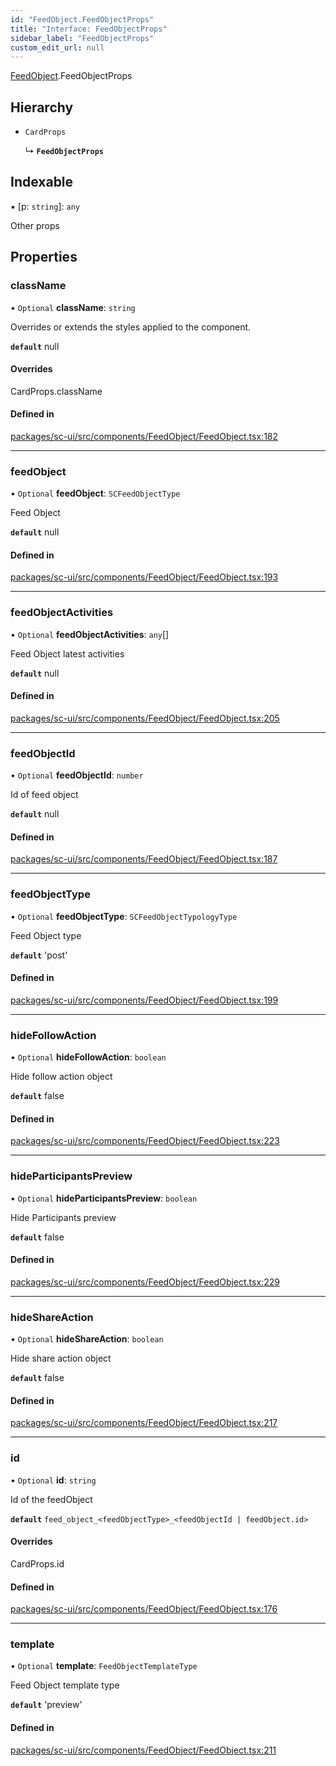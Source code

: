 ```yaml
---
id: "FeedObject.FeedObjectProps"
title: "Interface: FeedObjectProps"
sidebar_label: "FeedObjectProps"
custom_edit_url: null
---
```


[FeedObject](../modules/FeedObject.md).FeedObjectProps

## Hierarchy

- `CardProps`

  ↳ **`FeedObjectProps`**

## Indexable

▪ [p: `string`]: `any`

Other props

## Properties

### className

• `Optional` **className**: `string`

Overrides or extends the styles applied to the component.

**`default`** null

#### Overrides

CardProps.className

#### Defined in

[packages/sc-ui/src/components/FeedObject/FeedObject.tsx:182](https://github.com/selfcommunity/community-ui/blob/67100aa/packages/sc-ui/src/components/FeedObject/FeedObject.tsx#L182)

___

### feedObject

• `Optional` **feedObject**: `SCFeedObjectType`

Feed Object

**`default`** null

#### Defined in

[packages/sc-ui/src/components/FeedObject/FeedObject.tsx:193](https://github.com/selfcommunity/community-ui/blob/67100aa/packages/sc-ui/src/components/FeedObject/FeedObject.tsx#L193)

___

### feedObjectActivities

• `Optional` **feedObjectActivities**: `any`[]

Feed Object latest activities

**`default`** null

#### Defined in

[packages/sc-ui/src/components/FeedObject/FeedObject.tsx:205](https://github.com/selfcommunity/community-ui/blob/67100aa/packages/sc-ui/src/components/FeedObject/FeedObject.tsx#L205)

___

### feedObjectId

• `Optional` **feedObjectId**: `number`

Id of feed object

**`default`** null

#### Defined in

[packages/sc-ui/src/components/FeedObject/FeedObject.tsx:187](https://github.com/selfcommunity/community-ui/blob/67100aa/packages/sc-ui/src/components/FeedObject/FeedObject.tsx#L187)

___

### feedObjectType

• `Optional` **feedObjectType**: `SCFeedObjectTypologyType`

Feed Object type

**`default`** 'post'

#### Defined in

[packages/sc-ui/src/components/FeedObject/FeedObject.tsx:199](https://github.com/selfcommunity/community-ui/blob/67100aa/packages/sc-ui/src/components/FeedObject/FeedObject.tsx#L199)

___

### hideFollowAction

• `Optional` **hideFollowAction**: `boolean`

Hide follow action object

**`default`** false

#### Defined in

[packages/sc-ui/src/components/FeedObject/FeedObject.tsx:223](https://github.com/selfcommunity/community-ui/blob/67100aa/packages/sc-ui/src/components/FeedObject/FeedObject.tsx#L223)

___

### hideParticipantsPreview

• `Optional` **hideParticipantsPreview**: `boolean`

Hide Participants preview

**`default`** false

#### Defined in

[packages/sc-ui/src/components/FeedObject/FeedObject.tsx:229](https://github.com/selfcommunity/community-ui/blob/67100aa/packages/sc-ui/src/components/FeedObject/FeedObject.tsx#L229)

___

### hideShareAction

• `Optional` **hideShareAction**: `boolean`

Hide share action object

**`default`** false

#### Defined in

[packages/sc-ui/src/components/FeedObject/FeedObject.tsx:217](https://github.com/selfcommunity/community-ui/blob/67100aa/packages/sc-ui/src/components/FeedObject/FeedObject.tsx#L217)

___

### id

• `Optional` **id**: `string`

Id of the feedObject

**`default`** `feed_object_<feedObjectType>_<feedObjectId | feedObject.id>`

#### Overrides

CardProps.id

#### Defined in

[packages/sc-ui/src/components/FeedObject/FeedObject.tsx:176](https://github.com/selfcommunity/community-ui/blob/67100aa/packages/sc-ui/src/components/FeedObject/FeedObject.tsx#L176)

___

### template

• `Optional` **template**: `FeedObjectTemplateType`

Feed Object template type

**`default`** 'preview'

#### Defined in

[packages/sc-ui/src/components/FeedObject/FeedObject.tsx:211](https://github.com/selfcommunity/community-ui/blob/67100aa/packages/sc-ui/src/components/FeedObject/FeedObject.tsx#L211)
